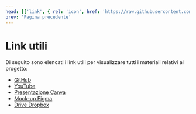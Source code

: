 ```yaml
---
head: [['link', { rel: 'icon', href: 'https://raw.githubusercontent.com/FedoraOrg/Fedora/main/resources/favicon.ico' }]]
prev: 'Pagina precedente'
---
```


# Link utili
Di seguito sono elencati i link utili per visualizzare tutti i materiali relativi al progetto:
- [GitHub](https://github.com/FedoraOrg/Fedora)
- [YouTube](https://youtu.be/YJ-ZPNuiiSU)
- [Presentazione Canva](https://www.canva.com/design/DAGDr_Kfsvw/bB9XiAQPm4s4mHND1v58hA/edit?utm_content=DAGDr_Kfsvw&utm_campaign=designshare&utm_medium=link2&utm_source=share)
- [Mock-up Figma](https://www.figma.com/proto/mGwnuEuG3dmk4xylunSfiG?kind=proto&node-id=342-209&page-id=271:2&scaling=scale-down&starting-point-node-id=342:270&t=Y8rQn1CgHsHwitbH-1&type=design)
- [Drive Dropbox](https://www.dropbox.com/scl/fo/kyo626rrn75vb9kn6zb18/AHW84K3YrxW5shShwC5Y-AU?rlkey=sf3j8xvbslfeljqsipykkzxla&st=9bjk0pob&dl=0)

<CustomFooter/>
